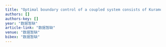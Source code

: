 ```yaml
---
title: "Optimal boundary control of a coupled system consists of Kuramoto-Sivashinsky-Korteweg-de Vries and heat equations"
authors: []
authors-key: []
year: "数据暂缺"
article-link: "数据暂缺"
venue: "数据暂缺"
bibex: "数据暂缺"
---
```

